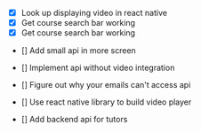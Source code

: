 - [x] Look up displaying video in react native
- [x] Get course search bar working
- [x] Get course search bar working
- [] Add small api in more screen

- [] Implement api without video integration
- [] Figure out why your emails can't access api
- [] Use react native library to build video player
- [] Add backend api for tutors
